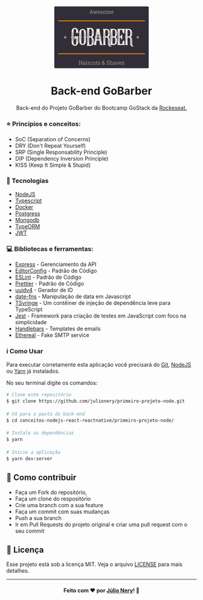 <h3 align="center">
    <img alt="Logo" title="#logo" width="250px" src="https://raw.githubusercontent.com/julionery/docs/12512ed22b35576b0e8e5b8d409f89fa3a50b7d8/GoBarber/logo.svg">
</h3>

<h1 align="center">Back-end GoBarber</h1>

<p align="center">Back-end do Projeto GoBarber do Bootcamp GoStack da <a href="https://rocketseat.com.br/" target="_blank">Rockeseat.</a></p>

### :star: Princípios e conceitos:
- SoC (Separation of Concerns)
- DRY (Don't Repeat Yourself)
- SRP (Single Responsability Principle)
- DIP (Dependency Inversion Principle)
- KISS (Keep It Simple & Stupid)

### :rocket: Tecnologias
- [NodeJS](https://nodejs.org/en/)
- [Typescript](https://www.typescriptlang.org/)
- [Docker](https://hub.docker.com/_/postgres)
- [Postgress](https://www.postgresql.org/)
- [Mongodb](https://www.mongodb.com/)
- [TypeORM](https://typeorm.io/#/)
- [JWT](https://jwt.io/)

### :computer: Bibliotecas e ferramentas:
- [Express](https://expressjs.com/) - Gerenciamento da API
- [EditorConfig](https://editorconfig.org/) - Padrão de Código
- [ESLint](https://eslint.org/) - Padrão de Código
- [Prettier](https://prettier.io/) - Padrão de Código
- [uuidv4](https://github.com/thenativeweb/uuidv4) - Gerador de ID
- [date-fns](https://date-fns.org/) - Manipulação de data em Javascript
- [TSyringe](https://github.com/microsoft/tsyringe) - Um contêiner de injeção de dependência leve para TypeScript
- [Jest](https://jestjs.io/) - Framework para criação de testes em JavaScript com foco na simplicidade
- [Handlebars](https://handlebarsjs.com/) - Templates de emails
- [Ethereal](https://ethereal.email/) - Fake SMTP service

### :information_source: Como Usar

Para executar corretamente esta aplicação você precisará do [Git](https://git-scm.com), [NodeJS](https://nodejs.org/en/) ou [Yarn](https://yarnpkg.com/) já instalados.

No seu terminal digite os comandos:

```bash
# Clone este repositório
$ git clone https://github.com/julionery/primeiro-projeto-node.git

# Vá para a pasta do back-end
$ cd conceitos-nodejs-react-reactnative/primeiro-projeto-node/

# Instale as dependências
$ yarn

# Inicie a aplicação
$ yarn dev:server


```

## :link: Como contribuir

- Faça um Fork do repositório,
- Faça um clone do respositório
- Crie uma branch com a sua feature
- Faça um commit com suas mudanças
- Push a sua branch
- Ir em Pull Requests do projeto original e criar uma pull request com o seu commit

## :memo: Licença
Esse projeto está sob a licença MIT. Veja o arquivo [LICENSE](LICENSE) para mais detalhes.

---

<h4 align="center">
    Feito com ❤ por <a href="https://www.linkedin.com/in/julio-nery/" target="_blank">Júlio Nery</a>!
    <g-emoji class="g-emoji" alias="wave" fallback-src="https://github.githubassets.com/images/icons/emoji/unicode/1f44b.png">👋</g-emoji>
</h4>
